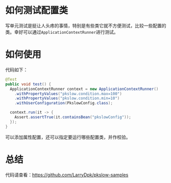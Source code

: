 # 如何测试配置类

写单元测试是挺让人头疼的事情，特别是有些类它就不方便测试，比较一些配置的类。幸好可以通过`ApplicationContextRunner`进行测试。



# 如何使用

代码如下：

```java
@Test
public void test() {
  ApplicationContextRunner context = new ApplicationContextRunner()
    .withPropertyValues("pkslow.condition.max=100")
    .withPropertyValues("pkslow.condition.min=10")
    .withUserConfiguration(PkslowConfig.class);

  context.run(it -> {
    Assert.assertTrue(it.containsBean("pkslowConfig"));
  });
}
```

可以添加属性配置，还可以指定要运行哪些配置类，并作校验。



# 总结

代码请查看：https://github.com/LarryDpk/pkslow-samples




